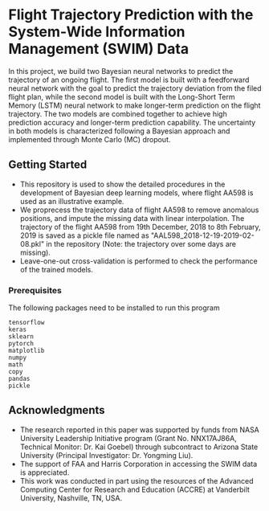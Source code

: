 # Flight Trajectory Prediction with the System-Wide Information Management (SWIM) Data

In this project, we build two Bayesian neural networks to predict the trajectory of an ongoing flight. The first model is built with a feedforward neural network with the goal to predict the trajectory deviation from the filed flight plan, while the second model is built with the Long-Short Term Memory (LSTM) neural network to make longer-term prediction on the flight trajectory. The two models are combined together to achieve high prediction accuracy and longer-term prediction capability. The uncertainty in both models is characterized following a Bayesian approach and implemented through Monte Carlo (MC) dropout. 

## Getting Started

* This repository is used to show the detailed procedures in the development of Bayesian deep learning models, where flight AA598 is used as an illustrative example. 
* We proprecess the trajectory data of flight AA598 to remove anomalous positions, and impute the missing data with linear interpolation. The trajectory of the flight AA598 from 19th December, 2018 to 8th February, 2019 is saved as a pickle file named as "AAL598_2018-12-19-2019-02-08.pkl" in the repository (Note: the trajectory over some days are missing).
* Leave-one-out cross-validation is performed to check the performance of the trained models.

### Prerequisites

The following packages need to be installed to run this program

```
tensorflow
keras
sklearn
pytorch 
matplotlib
numpy
math
copy
pandas
pickle
```

## Acknowledgments

* The research reported in this paper was supported by funds from NASA University Leadership Initiative program (Grant No. NNX17AJ86A, Technical Monitor: Dr. Kai Goebel) through subcontract to Arizona State University (Principal Investigator: Dr. Yongming Liu). 
* The support of FAA and Harris Corporation in accessing the SWIM data is appreciated. 
* This work was conducted in part using the resources of the Advanced Computing Center for Research and Education (ACCRE) at Vanderbilt University, Nashville, TN, USA.
